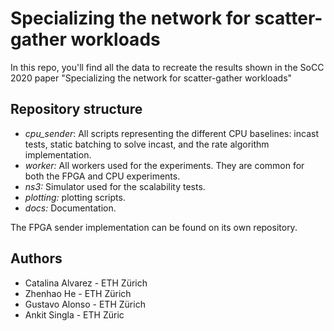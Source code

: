 # Specializing the network for scatter-gather workloads
In this repo, you'll find all the data to recreate the results shown in the SoCC 2020 paper "Specializing the network for scatter-gather workloads"

## Repository structure
- *cpu_sender*: All scripts representing the different CPU baselines: incast tests, static batching to solve incast, and the rate algorithm implementation.
- *worker:* All workers used for the experiments. They are common for both the FPGA and CPU experiments.
- *ns3:* Simulator used for the scalability tests.
- *plotting:* plotting scripts.
- *docs:* Documentation. 

The FPGA sender implementation can be found on its own repository.

## Authors
- Catalina Alvarez - ETH Zürich
- Zhenhao He - ETH Zürich
- Gustavo Alonso - ETH Zürich
- Ankit Singla - ETH Züric